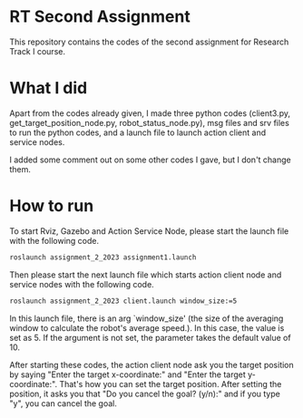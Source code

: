 # RT Second Assignment
This repository contains the codes of the second assignment for Research Track I course.

# What I did
Apart from the codes already given, I made three python codes (client3.py, get_target_position_node.py, robot_status_node.py), msg files and srv files to run the python codes, and a launch file to launch action client and service nodes.

I added some comment out on some other codes I gave, but I don't change them.

# How to run
To start Rviz, Gazebo and Action Service Node, please start the launch file with the following code. 
```bash
roslaunch assignment_2_2023 assignment1.launch
```
Then please start the next launch file which starts action client node and service nodes with the following code.
```bash
roslaunch assignment_2_2023 client.launch window_size:=5
```
In this launch file, there is an arg `window_size' (the size of the averaging window to calculate the robot's average speed.). In this case, the value is set as 5. If the argument is not set, the parameter takes the default value of 10.

After starting these codes, the action client node ask you the target position by saying "Enter the target x-coordinate:" and "Enter the target y-coordinate:". That's how you can set the target position.
After setting the position, it asks you that "Do you cancel the goal? (y/n):" and if you type "y", you can cancel the goal.
